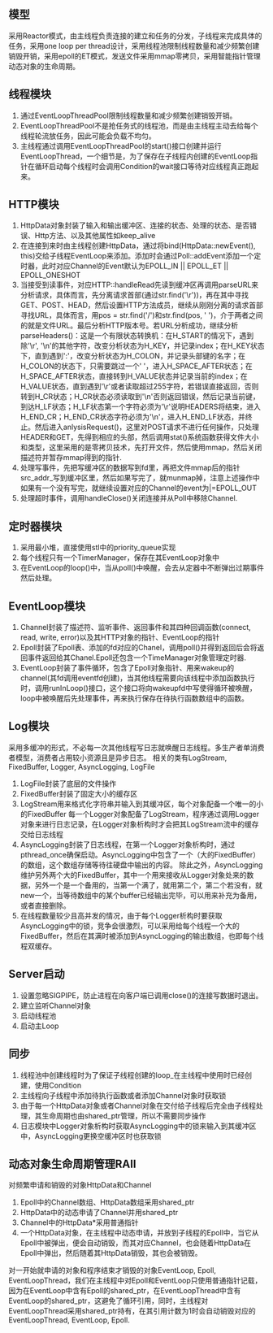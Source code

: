 ## 模型
采用Reactor模式，由主线程负责连接的建立和任务的分发，子线程来完成具体的任务，采用one loop per thread设计，采用线程池限制线程数量和减少频繁创建销毁开销，采用epoll的ET模式，发送文件采用mmap零拷贝，采用智能指针管理动态对象的生命周期。

## 线程模块
1. 通过EventLoopThreadPool限制线程数量和减少频繁创建销毁开销。
2. EventLoopThreadPool不是抢任务式的线程池，而是由主线程主动去给每个线程轮流放任务，因此可能会负载不均匀。
3. 主线程通过调用EventLoopThreadPool的start()接口创建并运行EventLoopThread，一个细节是，为了保存在子线程内创建的EventLoop指针在循环启动每个线程时会调用Condition的wait接口等待对应线程真正跑起来。

## HTTP模块
1. HttpData对象封装了输入和输出缓冲区、连接的状态、处理的状态、是否错误、Http方法、以及其他属性如keep_alive
2. 在连接到来时由主线程创建HttpData，通过将bind(HttpData::newEvent(), this)交给子线程EventLoop来添加。添加时会通过Poll::addEvent添加一个定时器，此时对应Channel的Event默认为EPOLL_IN || EPOLL_ET || EPOLL_ONESHOT
3. 当接受到读事件，对应HTTP::handleRead先读到缓冲区再调用parseURL来分析请求，具体而言，先分离请求首部(通过str.find('\r'))，再在其中寻找GET、POST、HEAD，然后设置HTTP方法成员，继续从刚刚分离的请求首部寻找URL，具体而言，用pos = str.find('/')和str.find(pos, ' ')，介于两者之间的就是文件URL。最后分析HTTP版本号。若URL分析成功，继续分析parseHeaders()：这是一个有限状态转换机：在H_START的情况下，遇到除'\r', '\n'的其他字符，改变分析状态为H_KEY，并记录index；在H_KEY状态下，直到遇到':'，改变分析状态为H_COLON，并记录头部键的名字；在H_COLON的状态下，只需要跳过一个' '，进入H_SPACE_AFTER状态；在H_SPACE_AFTER状态，直接转到H_VALUE状态并记录当前的index；在H_VALUE状态，直到遇到'\r'或者读取超过255字符，若错误直接返回，否则转到H_CR状态；H_CR状态必须读取到'\n'否则返回错误，然后记录当前键，到达H_LF状态；H_LF状态第一个字符必须为'\r'说明HEADERS将结束，进入H_END_CR；H_END_CR状态字符必须为'\n'，进入H_END_LF状态，并终止。然后进入anlysisRequest()，这里对POST请求不进行任何操作，只处理HEADER和GET，先得到相应的头部，然后调用stat()系统函数获得文件大小和类型，这里采用的是零拷贝技术，先打开文件，然后使用mmap，然后关闭描述符并暂存mmap得到的指针.
4. 处理写事件，先把写缓冲区的数据写到fd里，再把文件mmap后的指针src_addr_写到缓冲区里，然后如果写完了，就munmap掉，注意上述操作中如果有一个没有写完，就继续设置对应的Channel的event为|=EPOLL_OUT
5. 处理超时事件，调用handleClose()关闭连接并从Poll中移除Channel.

## 定时器模块
1. 采用最小堆，直接使用stl中的priority_queue实现
2. 每个线程只有一个TimerManager，保存在其EventLoop对象中
3. 在EventLoop的loop()中，当从poll()中唤醒，会去从定器中不断弹出过期事件然后处理。

## EventLoop模块
1. Channel封装了描述符、监听事件、返回事件和其四种回调函数(connect, read, write, error)以及其HTTP对象的指针、EventLoop的指针
2. Epoll封装了Epoll表、添加的fd对应的Chanel，调用poll()并得到返回后会将返回事件返回给其Chanel.Epoll还包含一个TimeManager对象管理定时器.
3. EventLoop封装了事件循环，包含了Epoll对象指针、用来wakeup的channel(其fd调用eventfd创建)，当其他线程需要向该线程中添加函数执行时，调用runInLoop()接口，这个接口将向wakeupfd中写使得循环被唤醒，loop中被唤醒后先处理事件，再来执行保存在待执行函数数组中的函数。

## Log模块
采用多缓冲的形式，不必每一次其他线程写日志就唤醒日志线程。多生产者单消费者模型，消费者占用较小资源且是异步日志。
相关的类有LogStream, FixedBuffer, Logger, AsyncLogging, LogFile
1. LogFile封装了底层的文件操作
2. FixedBuffer封装了固定大小的缓存区
3. LogStream用来格式化字符串并输入到其缓冲区，每个对象配备一个唯一的小的FixedBuffer
每一个Logger对象配备了LogStream，程序通过调用Logger对象来进行日志记录，在Logger对象析构时才会把其LogStream流中的缓存交给日志线程
4. AsyncLogging封装了日志线程，在第一个Logger对象析构时，通过pthread_once确保启动。AsyncLogging中包含了一个（大的FixedBuffer）的数组，这个数组存储等待往硬盘中输出的内容。
除此之外，AsyncLogging维护另外两个大的FixedBuffer，其中一个用来接收从Logger对象处来的数据，另外一个是一个备用的，当第一个满了，就用第二个，第二个若没有，就new一个，当等待数组中的某个buffer已经输出完毕，可以用来补充为备用，或者直接删除。
5. 在线程数量较少且高并发的情况，由于每个Logger析构时要获取AsyncLogging中的锁，竞争会很激烈，可以采用给每个线程一个大的FixedBuffer，然后在其满时被添加到AsyncLogging的输出数组，也即每个线程双缓存。

## Server启动
1. 设置忽略SIGPIPE，防止进程在向客户端已调用close()的连接写数据时退出。
2. 建立监听Channel对象
3. 启动线程池
4. 启动主Loop

## 同步
1. 线程池中创建线程时为了保证子线程创建的loop_在主线程中使用时已经创建，使用Condition
2. 主线程向子线程中添加待执行函数或者添加Channel对象时获取锁
3. 由于每一个HttpData对象或者Channel对象在交付给子线程后完全由子线程处理，其生命周期也由shared_ptr管理，所以不需要同步操作
4. 日志模块中Logger对象析构时获取AsyncLogging中的锁来输入到其缓冲区中，AsyncLogging更换空缓冲区时也获取锁

## 动态对象生命周期管理RAII
对频繁申请和销毁的对象HttpData和Channel
1. Epoll中的Channel数组、HttpData数组采用shared_ptr
2. HttpData中的动态申请了Channel并用shared_ptr
3. Channel中的HttpData*采用普通指针
4. 一个HttpData对象，在主线程中动态申请，并放到子线程的Epoll中，当它从Epoll中被弹出，便会自动销毁，而其对应Channel，也会随着HttpData在Epoll中弹出，然后随着其HttpData销毁，其也会被销毁。

对一开始就申请的对象和程序结束才销毁的对象EventLoop, Epoll, EventLoopThread，我们在主线程中对Epoll和EventLoop只使用普通指针记载，因为在EventLoop中含有Epoll的shared_ptr，在EventLoopThread中含有EventLoop的shared_ptr，这避免了循环引用，同时，主线程对EventLoopThread采用shared_ptr持有，在其引用计数为1时会自动销毁对应的EventLoopThread, EventLoop, Epoll.